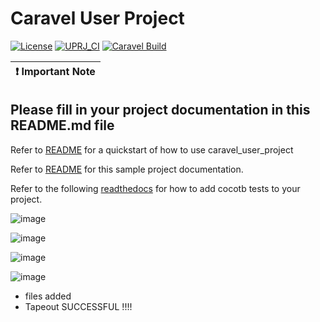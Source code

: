 # Caravel User Project

[![License](https://img.shields.io/badge/License-Apache%202.0-blue.svg)](https://opensource.org/licenses/Apache-2.0) [![UPRJ_CI](https://github.com/efabless/caravel_project_example/actions/workflows/user_project_ci.yml/badge.svg)](https://github.com/efabless/caravel_project_example/actions/workflows/user_project_ci.yml) [![Caravel Build](https://github.com/efabless/caravel_project_example/actions/workflows/caravel_build.yml/badge.svg)](https://github.com/efabless/caravel_project_example/actions/workflows/caravel_build.yml)

| :exclamation: Important Note            |
|-----------------------------------------|

## Please fill in your project documentation in this README.md file 

Refer to [README](docs/source/index.rst#section-quickstart) for a quickstart of how to use caravel_user_project

Refer to [README](docs/source/index.rst) for this sample project documentation. 

Refer to the following [readthedocs](https://caravel-sim-infrastructure.readthedocs.io/en/latest/index.html) for how to add cocotb tests to your project. 



![image](https://github.com/vandhana01/3-bit_rc/assets/142392052/b4eefb73-9c74-4e53-87ee-a38be241838c)

![image](https://github.com/vandhana01/3-bit_rc/assets/142392052/0dfcc2e7-f841-413b-839c-a7b57b84017b)

![image](https://github.com/vandhana01/3-bit_rc/assets/142392052/628a7119-afdb-409c-9dbe-cd31e263f8cf)

![image](https://github.com/vandhana01/3-bit_rc/assets/142392052/89915dd3-d4e0-4456-b3f7-d3f412870f8d)

- files added
- Tapeout SUCCESSFUL !!!!
